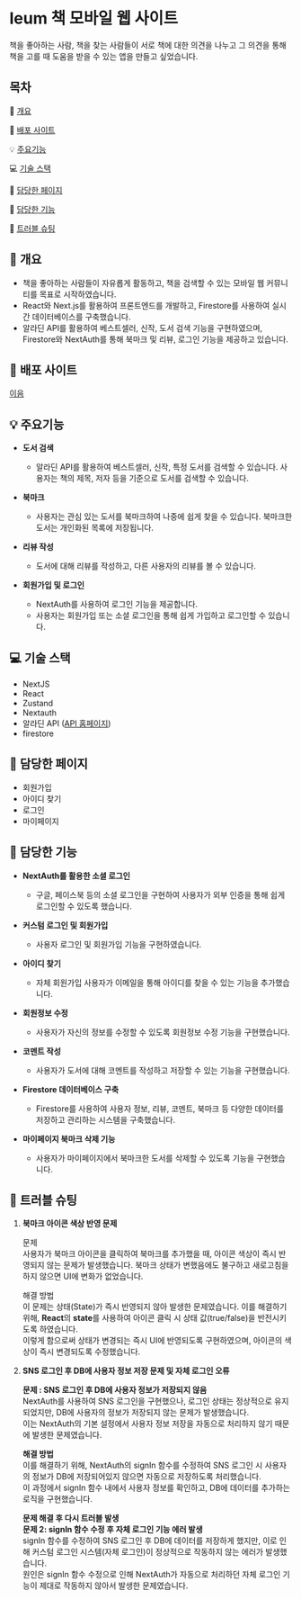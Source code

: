 # Ieum 책 모바일 웹 사이트

책을 좋아하는 사람, 책을 찾는 사람들이 서로 책에 대한 의견을 나누고 그 의견을 
통해 책을 고를 때 도움을 받을 수 있는 앱을 만들고 싶었습니다.

## 목차

📝 [개요](#-개요)

🔗 [배포 사이트](#-배포-사이트)

💡 [주요기능](#-주요기능)

💻 [기술 스택](#-기술-스택)

📖 [담당한 페이지](#-담당한-페이지)

🔧 [담당한 기능](#-담당한-기능)

🚀 [트러블 슈팅](#-트러블-슈팅)

## 📝 개요

* 책을 좋아하는 사람들이 자유롭게 활동하고, 책을 검색할 수 있는 모바일 웹 커뮤니티를 목표로 시작하였습니다.
* React와 Next.js를 활용하여 프론트엔드를 개발하고, Firestore를 사용하여 실시간 데이터베이스를 구축했습니다.
* 알라딘 API를 활용하여 베스트셀러, 신작, 도서 검색 기능을 구현하였으며, Firestore와 NextAuth를 통해 북마크 및 리뷰, 로그인 기능을 제공하고 있습니다.

## 🔗 배포 사이트

[이음](https://ieum-hong.vercel.app/)



## 💡 주요기능

* <strong>도서 검색</strong>
  * 알라딘 API를 활용하여 베스트셀러, 신작, 특정 도서를 검색할 수 있습니다. 사용자는 책의 제목, 저자 등을 기준으로 도서를 검색할 수 있습니다.

* <strong>북마크</strong> 
  * 사용자는 관심 있는 도서를 북마크하여 나중에 쉽게 찾을 수 있습니다. 북마크한 도서는 개인화된 목록에 저장됩니다.

* <strong>리뷰 작성</strong> 
  * 도서에 대해 리뷰를 작성하고, 다른 사용자의 리뷰를 볼 수 있습니다.

* <strong>회원가입 및 로그인</strong>
  *  NextAuth를 사용하여 로그인 기능을 제공합니다.
  *  사용자는 회원가입 또는 소셜 로그인을 통해 쉽게 가입하고 로그인할 수 있습니다.

## 💻 기술 스택

* NextJS
* React
* Zustand
* Nextauth
* 알라딘 API ([API 홈페이지](https://blog.aladin.co.kr/openapi/category/29154404?communitytype=MyPaper>))
* firestore

## 📖 담당한 페이지  

* 회원가입
* 아이디 찾기
* 로그인
* 마이페이지

## 🔧 담당한 기능 

* **NextAuth를 활용한 소셜 로그인**
  * 구글, 페이스북 등의 소셜 로그인을 구현하여 사용자가 외부 인증을 통해 쉽게 로그인할 수 있도록 했습니다.
     
* **커스텀 로그인 및 회원가입**
  * 사용자 로그인 및 회원가입 기능을 구현하였습니다.
     
* **아이디 찾기**
  * 자체 회원가입 사용자가 이메일을 통해 아이디를 찾을 수 있는 기능을 추가했습니다.
     
* **회원정보 수정**
  * 사용자가 자신의 정보를 수정할 수 있도록 회원정보 수정 기능을 구현했습니다.
     
* **코멘트 작성**
  * 사용자가 도서에 대해 코멘트를 작성하고 저장할 수 있는 기능을 구현했습니다.
     
* **Firestore 데이터베이스 구축**
  * Firestore를 사용하여 사용자 정보, 리뷰, 코멘트, 북마크 등 다양한 데이터를 저장하고 관리하는 시스템을 구축했습니다.
     
* **마이페이지 북마크 삭제 기능**
  * 사용자가 마이페이지에서 북마크한 도서를 삭제할 수 있도록 기능을 구현했습니다.

## 🚀 트러블 슈팅

1. **북마크 아이콘 색상 반영 문제**

    문제<br>
    사용자가 북마크 아이콘을 클릭하여 북마크를 추가했을 때, 아이콘 색상이 즉시 반영되지 않는 문제가 발생했습니다. 북마크 상태가 변했음에도 불구하고 새로고침을 하지 않으면 UI에 변화가 없었습니다.
    
    해결 방법<br>
    이 문제는 상태(State)가 즉시 반영되지 않아 발생한 문제였습니다. 이를 해결하기 위해, **React**의 **state**를 사용하여 아이콘 클릭 시 상태 값(true/false)을 반전시키도록 하였습니다.<br> 
    이렇게 함으로써 상태가 변경되는 즉시 UI에 반영되도록 구현하였으며, 아이콘의 색상이 즉시 변경되도록 수정했습니다.

2. **SNS 로그인 후 DB에 사용자 정보 저장 문제 및 자체 로그인 오류**

     **문제 : SNS 로그인 후 DB에 사용자 정보가 저장되지 않음**<br>
     NextAuth를 사용하여 SNS 로그인을 구현했으나, 로그인 상태는 정상적으로 유지되었지만, DB에 사용자의 정보가 저장되지 않는 문제가 발생했습니다.<br>
     이는 NextAuth의 기본 설정에서 사용자 정보 저장을 자동으로 처리하지 않기 때문에 발생한 문제였습니다.

     **해결 방법**<br>
    이를 해결하기 위해, NextAuth의 signIn 함수를 수정하여 SNS 로그인 시 사용자의 정보가 DB에 저장되어있지 않으면 자동으로 저장하도록 처리했습니다.<br>
    이 과정에서 signIn 함수 내에서 사용자 정보를 확인하고, DB에 데이터를 추가하는 로직을 구현했습니다.

   **문제 해결 후 다시 트러블 발생**<br>
   **문제 2: signIn 함수 수정 후 자체 로그인 기능 에러 발생**<br>
   signIn 함수를 수정하여 SNS 로그인 후 DB에 데이터를 저장하게 했지만, 이로 인해 커스텀 로그인 시스템(자체 로그인)이 정상적으로 작동하지 않는 에러가 발생했습니다.<Br>
   원인은 signIn 함수 수정으로 인해 NextAuth가 자동으로 처리하던 자체 로그인 기능이 제대로 작동하지 않아서 발생한 문제였습니다.


